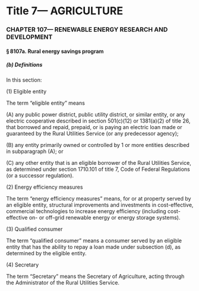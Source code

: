 
# Title 7— AGRICULTURE
### CHAPTER 107— RENEWABLE ENERGY RESEARCH AND DEVELOPMENT
#### § 8107a. Rural energy savings program
##### (b) Definitions

In this section:

(1) Eligible entity

The term “eligible entity” means

(A) any public power district, public utility district, or similar entity, or any electric cooperative described in section 501(c)(12) or 1381(a)(2) of title 26, that borrowed and repaid, prepaid, or is paying an electric loan made or guaranteed by the Rural Utilities Service (or any predecessor agency);

(B) any entity primarily owned or controlled by 1 or more entities described in subparagraph (A); or

(C) any other entity that is an eligible borrower of the Rural Utilities Service, as determined under section 1710.101 of title 7, Code of Federal Regulations (or a successor regulation).

(2) Energy efficiency measures

The term “energy efficiency measures” means, for or at property served by an eligible entity, structural improvements and investments in cost-effective, commercial technologies to increase energy efficiency (including cost-effective on- or off-grid renewable energy or energy storage systems).

(3) Qualified consumer

The term “qualified consumer” means a consumer served by an eligible entity that has the ability to repay a loan made under subsection (d), as determined by the eligible entity.

(4) Secretary

The term “Secretary” means the Secretary of Agriculture, acting through the Administrator of the Rural Utilities Service.
